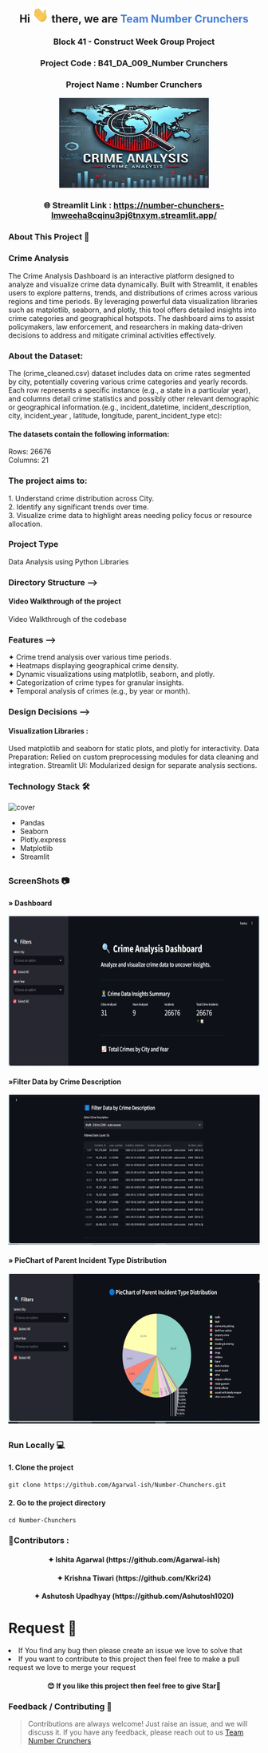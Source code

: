 <div align="center">
<h2> Hi <img src="https://raw.githubusercontent.com/ABSphreak/ABSphreak/master/gifs/Hi.gif" width="33"> there, we are <span style="color: #447ED5">Team Number Crunchers</span></h2>
 
</div>

<div align="center">
       
 <h3>Block 41 - Construct Week Group Project</h3>
 <h3>Project Code : B41_DA_009_Number Crunchers </h3>
  <h3>Project Name : Number Crunchers</h3>
  
 </div>




<div align="center">


<img src="https://github.com/Agarwal-ish/Number-Chunchers/blob/main/logo.jpg" width="300" height="180" alt="Dashboard">

 ### 🌐 Streamlit Link : https://number-chunchers-lmweeha8cqinu3pj6tnxym.streamlit.app/
 
 </div>


<h3 align="left"> About This Project 📖</h3>

 <div aling="left">
 <h3>Crime Analysis</h3>

  <p>   The Crime Analysis Dashboard is an interactive platform designed to analyze and visualize crime data dynamically. Built with Streamlit, it enables users to explore patterns, trends, and distributions of crimes across various regions and time periods. By leveraging powerful data visualization libraries such as matplotlib, seaborn, and plotly, this tool offers detailed insights into crime categories and geographical hotspots. The dashboard aims to assist policymakers, law enforcement, and researchers in making data-driven decisions to address and mitigate criminal activities effectively.     </p>

 <h3>About the Dataset:</h3> 
The (crime_cleaned.csv) dataset includes data on crime rates segmented by city, potentially covering various crime categories and yearly records. Each row represents a specific instance (e.g., a state in a particular year), and columns detail crime statistics and possibly other relevant demographic or geographical information.(e.g., incident_datetime, incident_description, city, incident_year	, latitude, longitude, parent_incident_type etc):<br>
<h4>The datasets contain the following information:</h4>
Rows:  26676   <br>
Columns:  21 


<h3>The project aims to:</h3>
1. Understand crime distribution across City.<br>
2. Identify any significant trends over time.<br>
3. Visualize crime data to highlight areas needing policy focus or resource allocation.


  <h3>Project Type</h3>
  Data Analysis using Python Libraries

  <h3>Directory Structure --></h3>
  <h4>Video Walkthrough of the project</h4>

  Video Walkthrough of the codebase

  <h3>Features --></h3>
  ✦ Crime trend analysis over various time periods.<br>
  ✦ Heatmaps displaying geographical crime density.<br>
  ✦ Dynamic visualizations using matplotlib, seaborn, and plotly.<br>
  ✦ Categorization of crime types for granular insights.<br>
  ✦ Temporal analysis of crimes (e.g., by year or month).

 <h3>Design Decisions --></h3>
<h4>Visualization Libraries :</h4> Used matplotlib and seaborn for static plots, and plotly for interactivity.
Data Preparation: Relied on custom preprocessing modules for data cleaning and integration.
Streamlit UI: Modularized design for separate analysis sections.

  </div>

 
### Technology Stack 🛠
![cover](https://upload.wikimedia.org/wikipedia/commons/c/c3/Python-logo-notext.svg)
- Pandas
- Seaborn
- Plotly.express
- Matplotlib
- Streamlit


##

### ScreenShots 📷

<h4>» Dashboard </h4>
<img src="https://github.com/Agarwal-ish/Number-Chunchers/blob/main/images/img7.jpg" width="700" height="300" alt="Dashboard">

<h4>»Filter Data by Crime Description </h4>
<img src="https://github.com/Agarwal-ish/Number-Chunchers/blob/main/images/img6.jpg" width="700" height="300" alt="Filter Data">

<h4>» PieChart of Parent Incident Type Distribution </h4> 
<img src="https://github.com/Agarwal-ish/Number-Chunchers/blob/main/images/img2.jpg" width="700" height="300" alt="Filter Data">

 
 ##

 ### Run Locally  💻

<h4>1. Clone the project </h4>

```
git clone https://github.com/Agarwal-ish/Number-Chunchers.git

```
<h4>2. Go to the project directory </h4> 

```
cd Number-Chunchers
```

<div align="center">
<h3 align="left">👷Contributors :</h3>

<h4>✦ Ishita Agarwal (https://github.com/Agarwal-ish) </h4>
<h4>✦ Krishna Tiwari (https://github.com/Kkri24) </h4>
<h4>✦ Ashutosh Upadhyay (https://github.com/Ashutosh1020) </h4>

</div>

  # Request  🤗
<div>
<li>If You find any bug then please create an issue we love to solve that</li>
<li>If you want to contribute to this project then feel free to make a pull request we love to merge your request</li>
 </div>
   
  <div align="center">
   <h4>  😊 If you like this project then feel free to give Star🌟</h4>
   </div>
  
 ### Feedback / Contributing 🤝
 > Contributions are always welcome! Just raise an issue, and we will discuss it.
  > If you have any feedback, please reach out to us <a href="mailto: uashutosh309@gmail.com">Team Number Crunchers</a>


 
